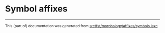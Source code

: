 
# Symbol affixes

* * *

<small>This (part of) documentation was generated from [src/fst/morphology/affixes/symbols.lexc](https://github.com/giellalt/lang-txi/blob/main/src/fst/morphology/affixes/symbols.lexc)</small>
